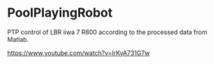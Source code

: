 # PoolPlayingRobot
PTP control of LBR iiwa 7 R800 according to the processed data from Matlab.

https://www.youtube.com/watch?v=IrKyA731G7w
